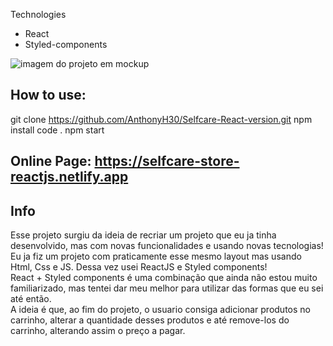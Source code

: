 Technologies

* React
* Styled-components

<img src="https://cdn.discordapp.com/attachments/334770078069293056/1011339928069742602/selfcare-pronto.png" alt="imagem do projeto em mockup">

## How to use:
git clone https://github.com/AnthonyH30/Selfcare-React-version.git
npm install
code .
npm start

## Online Page: <a target="_blank" href="https://selfcare-store-reactjs.netlify.app">https://selfcare-store-reactjs.netlify.app</a>

## Info 

Esse projeto surgiu da ideia de recriar um projeto que eu ja tinha desenvolvido, mas com novas funcionalidades e usando novas tecnologias! <br>
Eu ja fiz um projeto com praticamente esse mesmo layout mas usando Html, Css e JS. Dessa vez usei ReactJS e Styled components! <br>
React + Styled components é uma combinação que ainda não estou muito familiarizado, mas tentei dar meu melhor para utilizar das formas que eu sei até então. <br>
A ideia é que, ao fim do projeto, o usuario consiga adicionar produtos no carrinho, alterar a quantidade desses produtos e até remove-los do carrinho, alterando assim o preço a pagar.
